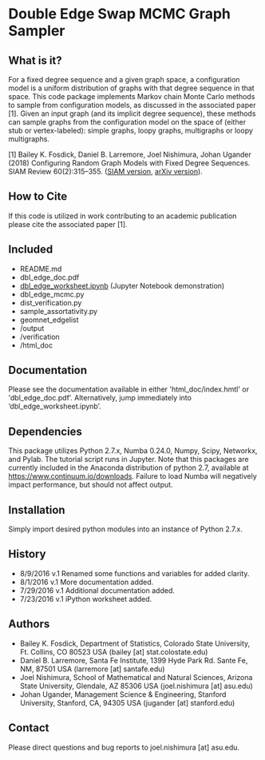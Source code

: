 # Double Edge Swap MCMC Graph Sampler

## What is it?

For a fixed degree sequence and a given graph space, a configuration model is a uniform distribution of graphs with that degree sequence in that space. This code package implements Markov chain Monte Carlo methods to sample from configuration models, as discussed in the associated paper [1]. Given an input graph (and its implicit degree sequence), these methods can sample graphs from the configuration model on the space of (either stub or vertex-labeled): simple graphs, loopy graphs, multigraphs or loopy multigraphs. 

[1] Bailey K. Fosdick, Daniel B. Larremore, Joel Nishimura, Johan Ugander (2018) Configuring Random Graph Models with Fixed Degree Sequences. SIAM Review 60(2):315–355. ([SIAM version](https://epubs.siam.org/doi/abs/10.1137/16M1087175), [arXiv version](https://arxiv.org/abs/1608.00607)).




## How to Cite

If this code is utilized in work contributing to an academic publication please cite the associated paper [1].

## Included

-  README.md
-  dbl_edge_doc.pdf
-  [dbl_edge_worksheet.ipynb](./dbl_edge_worksheet.ipynb) (Jupyter Notebook demonstration)
-  dbl_edge_mcmc.py
-  dist_verification.py
-  sample_assortativity.py
-  geomnet_edgelist
-  /output
-  /verification
-  /html_doc

## Documentation

Please see the documentation available in either 'html_doc/index.hmtl' or 'dbl_edge_doc.pdf’. Alternatively, jump immediately into ‘dbl_edge_worksheet.ipynb’. 

##  Dependencies

This package utilizes Python 2.7.x, Numba 0.24.0, Numpy, Scipy, Networkx, and Pylab.  The tutorial script runs in Jupyter. Note that this packages are currently included in the Anaconda distribution of python 2.7, available at https://www.continuum.io/downloads.  Failure to load Numba will negatively impact performance, but should not affect output.


## Installation

Simply import desired python modules into an instance of Python 2.7.x.


## History

-  8/9/2016 v.1 Renamed some functions and variables for added clarity.
-  8/1/2016  v.1 More documentation added.
-  7/29/2016 v.1 Additional documentation added.
-  7/23/2016 v.1 iPython worksheet added.


## Authors

- Bailey K. Fosdick, Department of Statistics, Colorado State University, Ft. Collins, CO 80523 USA (bailey [at] stat.colostate.edu)
- Daniel B. Larremore, Santa Fe Institute, 1399 Hyde Park Rd. Sante Fe, NM, 87501 USA (larremore [at] santafe.edu)
- Joel Nishimura, School of Mathematical and Natural Sciences, Arizona State University, Glendale, AZ 85306 USA (joel.nishimura [at] asu.edu)
- Johan Ugander, Management Science & Engineering, Stanford University, Stanford, CA, 94305 USA (jugander [at] stanford.edu) 


## Contact

Please direct questions and bug reports to joel.nishimura [at] asu.edu.


  

